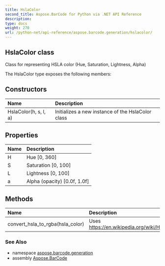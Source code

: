 ```yaml
---
title: HslaColor
second_title: Aspose.BarCode for Python via .NET API Reference
description: 
type: docs
weight: 270
url: /python-net/api-reference/aspose.barcode.generation/hslacolor/
---
```


## HslaColor class

Class for representing HSLA color (Hue, Saturation, Lightness, Alpha)

The HslaColor type exposes the following members:
## Constructors
| Name | Description |
| :- | :- |
|HslaColor(h, s, l, a)|Initializes a new instance of the HslaColor class|
## Properties
| Name | Description |
| :- | :- |
|H|Hue [0, 360]|
|S|Saturation [0, 100]|
|L|Lightness [0, 100]|
|a|Alpha (opacity) [0.0f, 1.0f]|
## Methods
| Name | Description |
| :- | :- |
|convert_hsla_to_rgba(hsla_color)|Uses https://en.wikipedia.org/wiki/HSL_and_HSV#HSL_to_RGB|

### See Also

* namespace [aspose.barcode.generation](/barcode/python-net/api-reference/aspose.barcode.generation/)
* assembly [Aspose.BarCode](/barcode/python-net/api-reference/)

